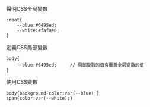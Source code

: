 聲明CSS全局變數
```
:root{
	--blue:#6495ed;
	--white:#faf0e6;
}
```

定義CSS局部變數
```
body{
	--blue:#6495ed;		// 局部變數的值會覆蓋全局變數的值
}
```

使用CSS變數
```
body{background-color:var(--blue);}
span{color:var(--white);}
```